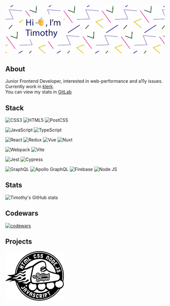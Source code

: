 # ![Hi, I'm Timothy](assets/profile.png)

## About

Junior Frontend Developer, interested in web-performance and a11y issues. Currently work in [klerk](https://www.klerk.ru/).  
You can view my stats in [GitLab](http://gitlabnew.klerk-team.ru/timothy7310)

## Stack

![CSS3](https://img.shields.io/badge/CSS3-1572B6?style=for-the-badge&logo=css3&logoColor=white)
![HTML5](https://img.shields.io/badge/HTML5-E34F26?style=for-the-badge&logo=html5&logoColor=white)
![PostCSS](https://img.shields.io/static/v1?style=for-the-badge&message=PostCSS&color=DD3A0A&logo=PostCSS&logoColor=FFFFFF&label=)

![JavaScript](https://img.shields.io/badge/JavaScript-323330?style=for-the-badge&logo=javascript&logoColor=F7DF1E)
![TypeScript](https://img.shields.io/badge/TypeScript-007ACC?style=for-the-badge&logo=typescript&logoColor=white)

![React](https://img.shields.io/badge/React-20232A?style=for-the-badge&logo=react&logoColor=61DAFB)
![Redux](https://img.shields.io/badge/Redux-593D88?style=for-the-badge&logo=redux&logoColor=white)
![Vue](https://img.shields.io/badge/vuejs%20-%2335495e.svg?&style=for-the-badge&logo=vue.js&logoColor=%234FC08D)
![Nuxt](https://img.shields.io/badge/Nuxt-002E3B?style=for-the-badge&logo=nuxtdotjs&logoColor=#00DC82)

![Webpack](https://img.shields.io/badge/Webpack-8DD6F9?style=for-the-badge&logo=Webpack&logoColor=white)
![Vite](https://img.shields.io/badge/Vite-B73BFE?style=for-the-badge&logo=vite&logoColor=FFD62E)

![Jest](https://img.shields.io/badge/Jest-C21325?style=for-the-badge&logo=jest&logoColor=white)
![Cypress](https://img.shields.io/badge/Cypress-17202C?style=for-the-badge&logo=cypress&logoColor=white)

![GraphQL](https://img.shields.io/badge/GraphQl-E10098?style=for-the-badge&logo=graphql&logoColor=white)
![Apollo GraphQL](https://img.shields.io/static/v1?style=for-the-badge&message=Apollo+GraphQL&color=311C87&logo=Apollo+GraphQL&logoColor=FFFFFF&label=)
![Firebase](https://img.shields.io/badge/firebase-ffca28?style=for-the-badge&logo=firebase&logoColor=black)
![Node JS](https://img.shields.io/badge/Node.js-339933?style=for-the-badge&logo=nodedotjs&logoColor=white)

## Stats

![Timothy's GitHub stats](https://github-readme-stats.vercel.app/api?username=timothy7310&show_icons=true&rank_icon=github&bg_color=0000000&ring_color=a397fc)

## Codewars

[![codewars](https://www.codewars.com/users/xin35/badges/large)](https://www.codewars.com/users/xin35)

## Projects

[![RS School](assets/logo-rs.svg)](https://github.com/Timothy7310/RS-School)
